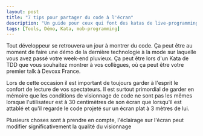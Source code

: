 ```yaml
---
layout: post
title: "7 tips pour partager du code à l'écran"
description: "Un guide pour ceux qui font des katas de live-programming, du mob-programming en équipe ou simplement une démo?"
tags: [Tools, Démo, Kata, mob-programming]
---
```

    
Tout développeur se retrouvera un jour à montrer du code. Ça peut être au moment de faire une démo de la
dernière technologie à la mode sur laquelle vous avez passé votre week-end pluvieux.
Ça peut être lors d'un Kata de TDD que vous souhaitez montrer à vos collègues, où ça peut être votre premier talk
à Devoxx France.

Lors de cette occasion il est important de toujours garder à l'esprit le confort de lecture de vos spectateurs.
Il est surtout primordial de garder en mémoire que les conditions de visionnage de code ne sont pas les mêmes lorsque
l'utilisateur est à 30 centimètres de son écran que lorsqu'il est attablé et qu'il regarde le code projeté sur un écran
plat à 3 mètres de lui.

Plusieurs choses sont à prendre en compte, l'éclairage sur l'écran peut modifier significativement la qualité du visionnage
